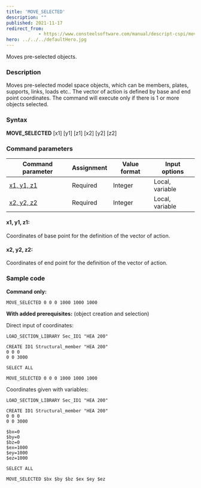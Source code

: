 ```yaml
---
title: 'MOVE_SELECTED'
description: ""
published: 2021-11-17
redirect_from: 
            - https://www.consteelsoftware.com/manual/descript-cspi/move_selected/
hero: ../../../defaultHero.jpg
---
```


Moves pre-selected objects.

### Description

Moves pre-selected model space objects, which can be members, plates, supports, links, loads etc.. The vector of action is defined by base and end point coordinates. The command will execute only if there is 1 or more objects selected.

### Syntax

**MOVE_SELECTED** \[x1] \[y1] \[z1] \[x2] \[y2] \[z2]

### Command parameters

| **Command parameter**   | **Assignment** | **Value format** | **Input options** |
| ----------------------- | -------------- | ---------------- | ----------------- |
| [x1, y1, z1](#x1-y1-z1) | Required       | Integer          | Local, variable   |
| [x2, y2, z2](#x2-y2-z2) | Required       | Integer          | Local, variable   |

#### x1, y1, z1:
Coordinates of base point for the definition of the vector of action.

#### x2, y2, z2:
Coordinates of end point for the definition of the vector of action.

### Sample code

**Command only:**

```
MOVE_SELECTED 0 0 0 1000 1000 1000
```

**With added prerequisites:** (object creation and selection)

Direct input of coordinates:

```
LOAD_SECTION_LIBRARY Sec_ID1 "HEA 200"

CREATE ID1 Structural_member "HEA 200"
0 0 0
0 0 3000

SELECT ALL

MOVE_SELECTED 0 0 0 1000 1000 1000
```

Coordinates given with variables:

```
LOAD_SECTION_LIBRARY Sec_ID1 "HEA 200"

CREATE ID1 Structural_member "HEA 200"
0 0 0
0 0 3000

$bx=0
$by=0
$bz=0
$ex=1000
$ey=1000
$ez=1000

SELECT ALL

MOVE_SELECTED $bx $by $bz $ex $ey $ez
```
